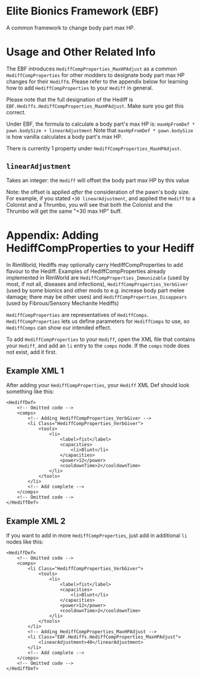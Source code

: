# Elite Bionics Framework (EBF)
A common framework to change body part max HP.
# Usage and Other Related Info
The EBF introduces `HediffCompProperties_MaxHPAdjust` as a common `HediffCompProperties` for other modders to designate body part max HP changes for their `Hediff`s. Please refer to the appendix below for learning how to add `HediffCompProperties` to your `Hediff` in general.

Please note that the full designation of the Hediff is `EBF.Hediffs.HediffCompProperties_MaxHPAdjust`. Make sure you get this correct.

Under EBF, the formula to calculate a body part's max HP is:
`maxHpFromDef * pawn.bodySize + linearAdjustment`
Note that `maxHpFromDef * pawn.bodySize` is how vanilla calculates a body part's max HP.

There is currently 1 property under `HediffCompProperties_MaxHPAdjust`.
## `linearAdjustment`
Takes an integer: the `Hediff` will offset the body part max HP by this value

Note: the offset is applied *after* the consideration of the pawn's body size. For example, if you stated `+30 linearAdjustment`, and applied the `Hediff` to a Colonist and a Thrumbo, you will see that both the Colonist and the Thrumbo will get the same "+30 max HP" buff.

# Appendix: Adding HediffCompProperties to your Hediff
In RimWorld, Hediffs may optionally carry HediffCompProperties to add flavour to the Hediff. Examples of HediffCompProperties already implemented in RimWorld are `HediffCompProperties_Immunizable` (used by most, if not all, diseases and infections), `HediffCompProperties_VerbGiver` (used by some bionics and other mods to e.g. increase body part melee damage; there may be other uses) and `HediffCompProperties_Disappears` (used by Fibrous/Sensory Mechanite Hediffs)

`HediffCompProperties` are representatives of `HediffComps`. `HediffCompProperties` lets us define parameters for `HediffComps` to use, so `HediffComps` can show our intended effect.

To add `HediffCompProperties` to your `Hediff`, open the XML file that contains your `Hediff`, and add an `li` entry to the `comps` node. If the `comps` node does not exist, add it first.

## Example XML 1
After adding your `HediffCompProperties`, your `Hediff` XML Def should look something like this:
```
<HediffDef>
    <!-- Omitted code -->
    <comps>
        <!-- Adding HediffCompProperties_VerbGiver -->
        <li Class="HediffCompProperties_VerbGiver">
            <tools>
                <li>
                    <label>fist</label>
                    <capacities>
                        <li>Blunt</li>
                    </capacities>
                    <power>12</power>
                    <cooldownTime>2</cooldownTime>
                </li>
            </tools>
        </li>
        <!-- Add complete -->
    </comps>
    <!-- Omitted code -->
</HediffDef>
```

## Example XML 2
If you want to add in more `HediffCompProperties`, just add in additional `li` nodes like this:
```
<HediffDef>
    <!-- Omitted code -->
    <comps>
        <li Class="HediffCompProperties_VerbGiver">
            <tools>
                <li>
                    <label>fist</label>
                    <capacities>
                        <li>Blunt</li>
                    </capacities>
                    <power>12</power>
                    <cooldownTime>2</cooldownTime>
                </li>
            </tools>
        </li>
        <!-- Adding HediffCompProperties_MaxHPAdjust -->
        <li Class="EBF.Hediffs.HediffCompProperties_MaxHPAdjust">
            <linearAdjustment>40</linearAdjustment>
        </li>
        <!-- Add complete -->
    </comps>
    <!-- Omitted code -->
</HediffDef>
```